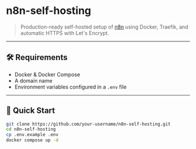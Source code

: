 # n8n-self-hosting

> Production-ready self-hosted setup of [n8n](https://n8n.io) using Docker, Traefik, and automatic HTTPS with Let's Encrypt.

---

## 🛠️ Requirements

- Docker & Docker Compose
- A domain name
- Environment variables configured in a `.env` file

---

## 🚀 Quick Start

```bash
git clone https://github.com/your-username/n8n-self-hosting.git
cd n8n-self-hosting
cp .env.example .env
docker compose up -d
```

